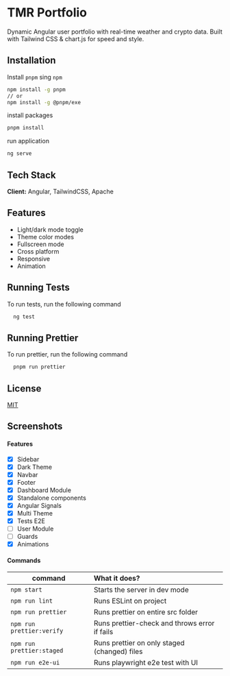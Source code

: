 # TMR Portfolio

Dynamic Angular user portfolio with real-time weather and crypto data. Built with Tailwind CSS & chart.js for speed and style.

## Installation

Install `pnpm` sing `npm`

```bash
npm install -g pnpm
// or
npm install -g @pnpm/exe
```

install packages

```bash
pnpm install
```

run application

```bash
ng serve
```

## Tech Stack

**Client:** Angular, TailwindCSS, Apache


## Features

- Light/dark mode toggle
- Theme color modes
- Fullscreen mode
- Cross platform
- Responsive
- Animation

## Running Tests

To run tests, run the following command

```bash
  ng test
```

## Running Prettier

To run prettier, run the following command

```bash
  pnpm run prettier
```

## License

[MIT](https://choosealicense.com/licenses/mit/)


## Screenshots

#### Features

- [x] Sidebar
- [x] Dark Theme
- [x] Navbar
- [x] Footer
- [x] Dashboard Module
- [x] Standalone components
- [x] Angular Signals
- [x] Multi Theme
- [x] Tests E2E
- [ ] User Module
- [ ] Guards
- [x] Animations

#### Commands

| command                   | What it does?                                 |
| ------------------------- | :-------------------------------------------- |
| `npm start`               | Starts the server in dev mode                 |
| `npm run lint`            | Runs ESLint on project                        |
| `npm run prettier`        | Runs prettier on entire src folder            |
| `npm run prettier:verify` | Runs prettier-check and throws error if fails |
| `npm run prettier:staged` | Runs prettier on only staged (changed) files  |
| `npm run e2e-ui`          | Runs playwright e2e test with UI              |
